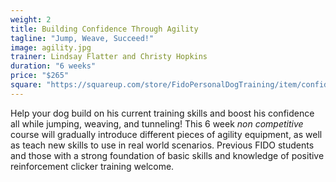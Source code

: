 ```yaml
---
weight: 2
title: Building Confidence Through Agility
tagline: "Jump, Weave, Succeed!"
image: agility.jpg
trainer: Lindsay Flatter and Christy Hopkins
duration: "6 weeks"
price: "$265"
square: "https://squareup.com/store/FidoPersonalDogTraining/item/confidence-building-agility-nov-dec-p"
---
```


Help your dog build on his current training skills and boost his confidence all while jumping, weaving, 
and tunneling!  This 6 week *non competitive* course will gradually introduce different pieces of agility 
equipment, as well as teach new skills to use in real world scenarios.  Previous FIDO students and those 
with a strong foundation of basic skills and knowledge of positive reinforcement clicker training welcome.  

